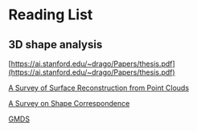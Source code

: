 # Reading List

## 3D shape analysis
[https://ai.stanford.edu/~drago/Papers/thesis.pdf](https://ai.stanford.edu/~drago/Papers/thesis.pdf)

[A Survey of Surface Reconstruction from Point Clouds](https://hal.inria.fr/hal-01348404v2/document)

[A Survey on Shape Correspondence](https://www.cs.princeton.edu/courses/archive/spring11/cos598A/pdfs/vanKaick10.pdf)

[GMDS](https://www.pnas.org/content/pnas/103/5/1168.full.pdf)
